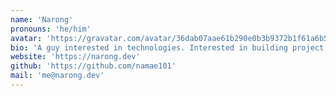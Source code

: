 ```yaml
---
name: 'Narong'
pronouns: 'he/him'
avatar: 'https://gravatar.com/avatar/36dab07aae61b290e0b3b9372b1f61a6b509f97b9b7d8309ca7e1443d05778a7.webp?size=256'
bio: 'A guy interested in technologies. Interested in building project which solve problem faced by daily life.'
website: 'https://narong.dev'
github: 'https://github.com/namae101'
mail: 'me@narong.dev'
---
```

